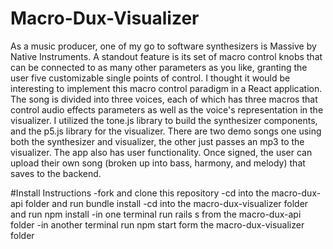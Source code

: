 # Macro-Dux-Visualizer
As a music producer, one of my go to software synthesizers is Massive by Native Instruments.
A standout feature is its set of macro control knobs that can be connected to as many other parameters as you like,
granting the user five customizable single points of control. I thought it would be interesting to implement this macro
control paradigm in a React application. The song is divided into three voices, each of which has three macros
that control audio effects parameters as well as the voice's representation in the visualizer. I utilized the tone.js library
to build the synthesizer components, and the p5.js library for the visualizer. There are two demo songs one using both the 
synthesizer and visualizer, the other just passes an mp3 to the visualizer. The app also has user functionality. Once signed, the user 
can upload their own song (broken up into bass, harmony, and melody) that saves to the backend.

#Install Instructions
-fork and clone this repository
-cd into the macro-dux-api folder and run bundle install
-cd into the macro-dux-visualizer folder and run npm install
-in one terminal run rails s from the macro-dux-api folder
-in another terminal run npm start form the macro-dux-visualizer folder
